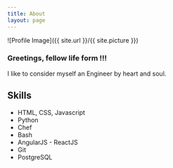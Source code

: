 ```yaml
---
title: About
layout: page
---
```

![Profile Image]({{ site.url }}/{{ site.picture }})

<h3>Greetings, fellow life form !!!</h3>
<p>I like to consider myself an Engineer by heart and soul.</p>

<h2>Skills</h2>

<ul class="skill-list">
	<li>HTML, CSS, Javascript</li>
	<li>Python</li>
	<li>Chef</li>
	<li>Bash</li>
	<li>AngularJS - ReactJS</li>
	<li>Git</li>
	<li>PostgreSQL</li>
</ul>